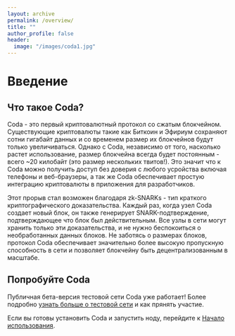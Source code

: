 ```yaml
---
layout: archive
permalink: /overview/
title: ""
author_profile: false
header:
  image: "/images/coda1.jpg"
---
```


# Введение

## Что такое Coda?

Coda - это первый криптовалютный протокол со сжатым блокчейном. Существующие криптовалюты такие как Биткоин и Эфириум сохраняют сотни гигабайт данных и со временем размер их блокчейнов будут только увеличиваться. Однако c Coda, независимо от того, насколько растет использование, размер блокчейна всегда будет постоянным - всего ~20 килобайт (это размер нескольких твитов!). Это значит что к Coda можно получить доступ без доверия с любого усройства включая телефоны и веб-браузеры, а так же Coda обеспечивает простую интеграцию криптовалюты в приложения для разработчиков.

Этот прорыв стал возможен благодаря zk-SNARKs - тип краткого криптографического доказательства. Каждый раз, когда узел Coda создает новый блок, он также генерирует SNARK-подтверждение, подтверждающее что блок был действительным. Все узлы в сети могут хранить только эти доказательства, и не нужно беспокоиться о необработанных данных блоков. Не заботясь о размерах блоков, протокол Coda обеспечивает значительно более высокую пропускную способность в сети и позволяет блокчейну быть децентрализованным в масштабе.

## Попробуйте Coda

Публичная бета-версия тестовой сети Coda уже работает! Более подробно [узнать больше о тестовой сети](https://codaprotocol.com/testnet.html) и как прянять участие.

Если вы готовы установить Coda и запустить ноду, перейдите к [Начало использования](/coda-rus/getting-started/).
